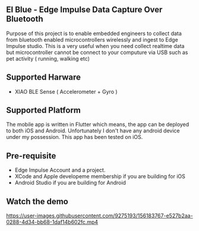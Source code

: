 ## EI Blue - Edge Impulse Data Capture Over Bluetooth
Purpose of this project is to enable embedded engineers to collect data from bluetooth enabled microcontrollers wirelessly and ingest to Edge Impulse studio. This is a very useful when you need collect realtime data but microcontroller cannot be connect to your computure via USB such as pet activity ( running, walking etc) 


## Supported Harware
- XIAO BLE Sense ( Accelerometer + Gyro ) 


## Supported Platform
The mobile app is written in Flutter which means, the app can be deployed to both iOS and Android. Unfortunately I don't have any android device under my possession. This app has been tested on iOS. 

## Pre-requisite 
- Edge Impulse Account and a project. 
- XCode and Apple developeme membership if you are building for iOS
- Android Studio if you are building for Android






## Watch the demo

https://user-images.githubusercontent.com/9275193/156183767-e527b2aa-0288-4d34-bb68-1daf14b602fc.mp4




